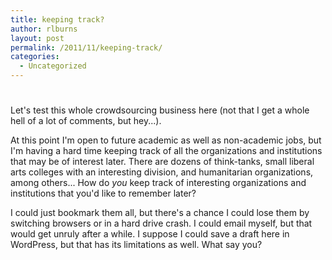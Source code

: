 ```yaml
---
title: keeping track?
author: rlburns
layout: post
permalink: /2011/11/keeping-track/
categories:
  - Uncategorized
---
```

# 

Let's test this whole crowdsourcing business here (not that I get a whole hell of a lot of comments, but hey...).

At this point I'm open to future academic as well as non-academic jobs, but I'm having a hard time keeping track of all the organizations and institutions that may be of interest later. There are dozens of think-tanks, small liberal arts colleges with an interesting division, and humanitarian organizations, among others... How do *you* keep track of interesting organizations and institutions that you'd like to remember later? 

I could just bookmark them all, but there's a chance I could lose them by switching browsers or in a hard drive crash. I could email myself, but that would get unruly after a while. I suppose I could save a draft here in WordPress, but that has its limitations as well. What say you?